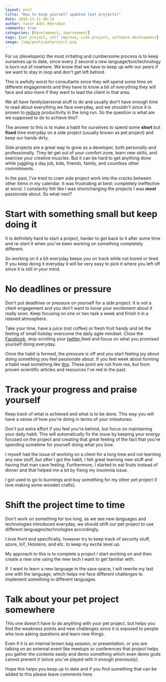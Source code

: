 ```yaml
---
layout: post
title: "How to keep yourself updated (pet projects)"
date: 2016-11-11 08:14
author: Yaser Adel Mehraban
comments: true
categories: [development, improvement]
tags: [pet project, self improve, side project, software development]
image: /img/posts/petproject.png
---
```


For us (developers) the most irritating and cumbersome process is to keep ourselves up to date, since every 2 second a new language/tool/technology is born out of nowhere. We know that we have to keep up with our peers if we want to stay in loop and don't get left behind.
<!--more-->
This is awfully worst for consultants since they will spend some time on different engagements and they have to know a bit of everything they will face and also more if they want to lead the client in that area. 

We all have family/personal stuff to do and usually don't have enough time to read about everything we face everyday, and we shouldn't since it is proven to [reduce](http://www.cnbc.com/2015/01/26/working-more-than-50-hours-makes-you-less-productive.html) productivity in the long run. So the question is what are we supposed to do to achieve this?

The answer to this is to make a habit for ourselves to spend some **short** but **fixed** time everyday on a side project (usually known as pet project) and keep our hands dirty.

Side projects are a great way to grow as a developer, both personally and professionally. They let get out of your comfort zone, learn new skills, and exercise your creative muscles. But it can be hard to get anything done while juggling a day job, kids, friends, family, and countless other commitments. 

In the past, I’ve tried to cram side project work into the cracks between other items in my calendar. It was frustrating at best; completely ineffective at worst. I constantly felt like I was shortchanging the projects I was ***most*** passionate about. So what next?

# Start with something small but keep doing it

It is definitely hard to start a project, harder to get back to it after some time and re-start it when you've been working on something completely different.

So working on it a bit everyday keeps you on track while not bored or tired. If you keep doing it everyday it will be very easy to pick it where you left off since it is still in your mind.

# No deadlines or pressure

Don't put deadlines or pressure on yourself for a side project. It is not a client engagement and you don't want to loose your excitement about it really soon. Keep focusing on one or two task a week and finish it in a relaxed atmosphere.

Take your time, have a juice (not coffee) or fresh fruit handy and let the feeling of small holiday overcome the daily agile mindset. Close the [Facebook](https://www.facebook.com/), stop scrolling your [twitter ](https://twitter.com)feed and focus on what you promised yourself doing everyday.

Once the habit is formed, the pressure is off and you start feeling joy about doing something you feel passionate about. If you feel week about forming a habit read something like [this](http://99u.com/articles/17123/5-scientific-ways-to-build-habits-that-stick). These point are not from me, but from proven scientific articles and resources I've red in the past.

# Track your progress and praise yourself

Keep track of what is achieved and what is to be done. This way you will have a sense of how you're doing in terms of your milestones. 

Don't put extra effort if you feel you're behind, but focus on maintaining your daily habit. This will automatically fix the issue by keeping your energy focused on the project and creating that great feeling of the fact that you're spending sometime for yourself doing what you love. 

I myself had the issue of working on a client for a long time and not learning any new stuff, but after I got the habit, I felt great learning new stuff and having that man cave feeling. Furthermore, I started to eat fruits instead of dinner and that helped me a lot by fixing my insomnia issue.

I got used to go to bunnings and buy something for my other pet project (I love making some wooden crafts).

# Shift the project time to time

Don't work on something for too long. as we see new languages and technologies introduced everyday, we should shift our pet project to use different languages/technologies accordingly. 

I love front end specifically, however try to keep track of security stuff, azure, IoT, Hololens, and etc. to keep my excite level up. 

My approach to this is to complete a project I start working on and then create a new one using the new tech I want to get familiar with.

If  I want to learn a new language in the save space, I will rewrite my last one with the language, which helps me face different challenges to implement something in different languages.

# Talk about your pet project somewhere

This one doesn't have to do anything with your pet project, but helps you find the weakness points and new challenges since it is exposed to people who love asking questions and learn new things. 

Even if it is an internal brown bag session, or presentation, or you are talking on an external event like meetups or conferences that project helps you gather the contents easily and demo something which even demo gods cannot prevent it (since you've played with it enough previously).

Hope this helps you keep up to date and if you find something that can be added to this please leave comments here.